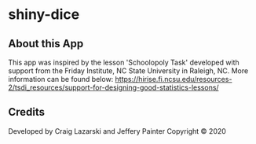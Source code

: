 # shiny-dice

## About this App
This app was inspired by the lesson 'Schoolopoly Task' developed with support from the Friday Institute, NC State University in Raleigh, NC. More information can be found below: https://hirise.fi.ncsu.edu/resources-2/tsdi_resources/support-for-designing-good-statistics-lessons/

## Credits
Developed by Craig Lazarski and Jeffery Painter
Copyright © 2020
